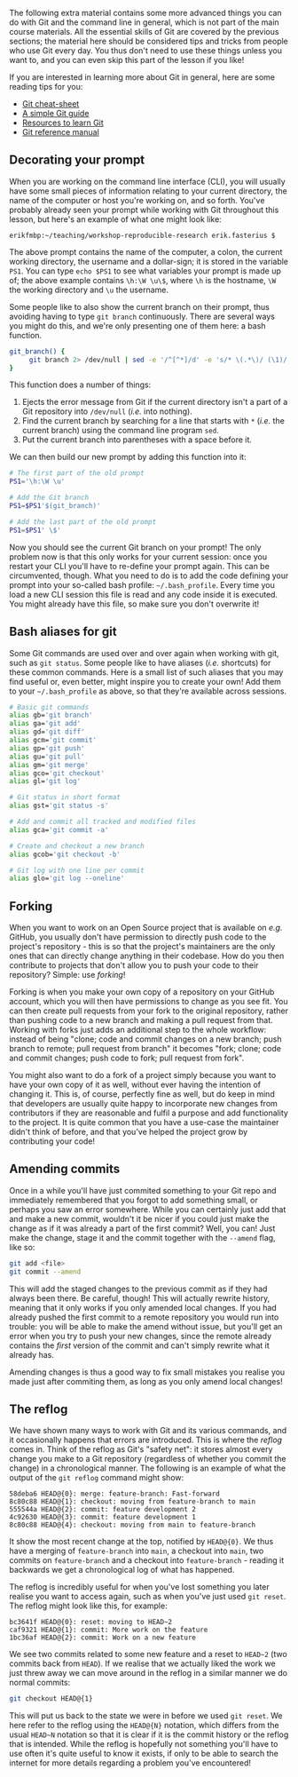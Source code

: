 The following extra material contains some more advanced things you can do with
Git and the command line in general, which is not part of the main course
materials. All the essential skills of Git are covered by the previous
sections; the material here should be considered tips and tricks from people
who use Git every day. You thus don't need to use these things unless you want
to, and you can even skip this part of the lesson if you like!

If you are interested in learning more about Git in general, here are some
reading tips for you:

* [Git cheat-sheet](https://education.github.com/git-cheat-sheet-education.pdf)
* [A simple Git guide](http://rogerdudler.github.io/git-guide/)
* [Resources to learn Git]( https://try.github.io/levels/1/challenges/1)
* [Git reference manual](https://book.git-scm.com/docs)

## Decorating your prompt

When you are working on the command line interface (CLI), you will usually have
some small pieces of information relating to your current directory, the name
of the computer or host you're working on, and so forth. You've probably
already seen your prompt while working with Git throughout this lesson, but
here's an example of what one might look like:

```no-highlight
erikfmbp:~/teaching/workshop-reproducible-research erik.fasterius $
```

The above prompt contains the name of the computer, a colon, the current
working directory, the username and a dollar-sign; it is stored in the
variable `PS1`. You can type `echo $PS1` to see what variables your prompt
is made up of; the above example contains `\h:\W \u\$`, where `\h` is the
hostname, `\W` the working directory and `\u` the username.

Some people like to also show the current branch on their prompt, thus avoiding
having to type `git branch` continuously. There are several ways you might do
this, and we're only presenting one of them here: a bash function.

```bash
git_branch() {
     git branch 2> /dev/null | sed -e '/^[^*]/d' -e 's/* \(.*\)/ (\1)/'
}
```

This function does a number of things:

1. Ejects the error message from Git if the current directory isn't a part of a
   Git repository into `/dev/null` (_i.e._ into nothing).
2. Find the current branch by searching for a line that starts with `*` (*i.e.*
   the current branch) using the command line program `sed`.
3. Put the current branch into parentheses with a space before it.

We can then build our new prompt by adding this function into it:

```bash
# The first part of the old prompt
PS1='\h:\W \u'

# Add the Git branch
PS1=$PS1'$(git_branch)'

# Add the last part of the old prompt
PS1=$PS1' \$'
```

Now you should see the current Git branch on your prompt! The only problem now
is that this only works for your current session: once you restart your CLI
you'll have to re-define your prompt again. This can be circumvented, though.
What you need to do is to add the code defining your prompt into your so-called
bash profile: `~/.bash_profile`. Every time you load a new CLI session this
file is read and any code inside it is executed. You might already have this
file, so make sure you don't overwrite it!

## Bash aliases for git

Some Git commands are used over and over again when working with git, such as
`git status`. Some people like to have aliases (*i.e.* shortcuts) for these
common commands. Here is a small list of such aliases that you may find useful
or, even better, might inspire you to create your own! Add them to your
`~/.bash_profile` as above, so that they're available across sessions.

```bash
# Basic git commands
alias gb='git branch'
alias ga='git add'
alias gd='git diff'
alias gcm='git commit'
alias gp='git push'
alias gu='git pull'
alias gm='git merge'
alias gco='git checkout'
alias gl='git log'

# Git status in short format
alias gst='git status -s'

# Add and commit all tracked and modified files
alias gca='git commit -a'

# Create and checkout a new branch
alias gcob='git checkout -b'

# Git log with one line per commit
alias glo='git log --oneline'
```

## Forking

When you want to work on an Open Source project that is available on *e.g.*
GitHub, you usually don't have permission to directly push code to the project's
repository - this is so that the project's maintainers are the only ones that
can directly change anything in their codebase. How do you then contribute to
projects that don't allow you to push your code to their repository? Simple: use
*forking*!

Forking is when you make your own copy of a repository on your GitHub account,
which you will then have permissions to change as you see fit. You can then
create pull requests from your fork to the original repository, rather than
pushing code to a new branch and making a pull request from that. Working with
forks just adds an additional step to the whole workflow: instead of being
"clone; code and commit changes on a new branch; push branch to remote; pull
request from branch" it becomes "fork; clone; code and commit changes; push code
to fork; pull request from fork".

You might also want to do a fork of a project simply because you want to have
your own copy of it as well, without ever having the intention of changing it.
This is, of course, perfectly fine as well, but do keep in mind that developers
are usually quite happy to incorporate new changes from contributors if they are
reasonable and fulfil a purpose and add functionality to the project. It is
quite common that you have a use-case the maintainer didn't think of before, and
that you've helped the project grow by contributing your code!

## Amending commits

Once in a while you'll have just commited something to your Git repo and
immediately remembered that you forgot to add something small, or perhaps you
saw an error somewhere. While you can certainly just add that and make a new
commit, wouldn't it be nicer if you could just make the change as if it was
already a part of the first commit? Well, you can! Just make the change, stage
it and the commit together with the `--amend` flag, like so:

```bash
git add <file>
git commit --amend
```

This will add the staged changes to the previous commit as if they had always
been there. Be careful, though! This will actually rewrite history, meaning that
it only works if you only amended local changes. If you had already pushed the
first commit to a remote repository you would run into trouble: you will be able
to make the amend without issue, but you'll get an error when you try to push
your new changes, since the remote already contains the *first* version of the
commit and can't simply rewrite what it already has.

Amending changes is thus a good way to fix small mistakes you realise you made
just after commiting them, as long as you only amend local changes!

## The reflog

We have shown many ways to work with Git and its various commands, and it
occasionally happens that errors are introduced. This is where the *reflog*
comes in. Think of the reflog as Git's "safety net": it stores almost every
change you make to a Git repository (regardless of whether you commit the
change) in a chronological manner. The following is an example of what the
output of the `git reflog` command might show:

```no-highlight
58deba6 HEAD@{0}: merge: feature-branch: Fast-forward
8c80c88 HEAD@{1}: checkout: moving from feature-branch to main
555544a HEAD@{2}: commit: feature development 2
4c92630 HEAD@{3}: commit: feature development 1
8c80c88 HEAD@{4}: checkout: moving from main to feature-branch
```

It show the most recent change at the top, notified by `HEAD@{0}`. We thus have
a merging of `feature-branch` into `main`, a checkout into `main`, two commits
on `feature-branch` and a checkout into `feature-branch` - reading it backwards
we get a chronological log of what has happened.

The reflog is incredibly useful for when you've lost something you later realise
you want to access again, such as when you've just used `git reset`. The reflog
might look like this, for example:

```no-highlight
bc3641f HEAD@{0}: reset: moving to HEAD~2
caf9321 HEAD@{1}: commit: More work on the feature
1bc36af HEAD@{2}: commit: Work on a new feature
```

We see two commits related to some new feature and a reset to `HEAD~2` (two
commits back from `HEAD`). If we realise that we actually liked the work we just
threw away we can move around in the reflog in a similar manner we do normal
commits:

```bash
git checkout HEAD@{1}
```

This will put us back to the state we were in before we used `git reset`. We
here refer to the reflog using the `HEAD@{N}` notation, which differs from the
usual `HEAD~N` notation so that it is clear if it is the commit history or the
reflog that is intended. While the reflog is hopefully not something you'll have
to use often it's quite useful to know it exists, if only to be able to search
the internet for more details regarding a problem you've encountered!
